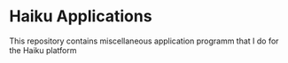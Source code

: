 # Haiku Applications
This repository contains miscellaneous application programm that I do for the Haiku platform
